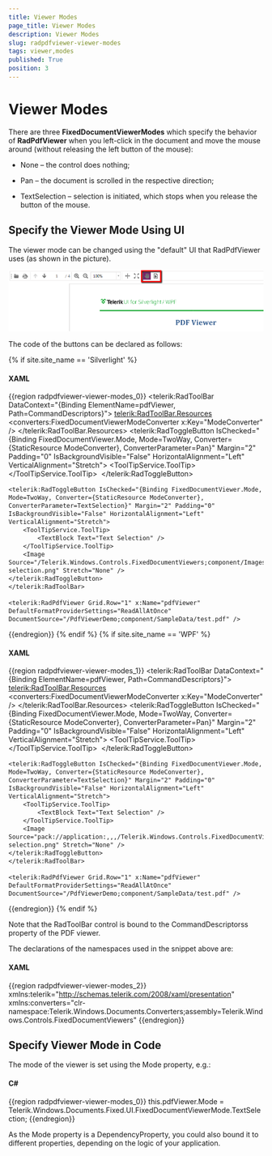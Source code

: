 ```yaml
---
title: Viewer Modes
page_title: Viewer Modes
description: Viewer Modes
slug: radpdfviewer-viewer-modes
tags: viewer,modes
published: True
position: 3
---
```


# Viewer Modes



There are three __FixedDocumentViewerModes__ which specify the behavior of __RadPdfViewer__ when you left-click in the document and move the mouse around (without releasing the left button of the mouse):
      

* None – the control does nothing;

* Pan – the document is scrolled in the respective direction;

* TextSelection – selection is initiated, which stops when you release the button of the mouse.

## Specify the Viewer Mode Using UI

The viewer mode can be changed using the "default" UI that RadPdfViewer uses (as shown in the picture).

![Rad Pdf Viewer Viewer Modes 02](images/RadPdfViewer_ViewerModes_02.png)

The code of the buttons can be declared as follows:

{% if site.site_name == 'Silverlight' %}
#### __XAML__

{{region radpdfviewer-viewer-modes_0}}
	<telerik:RadToolBar DataContext="{Binding ElementName=pdfViewer, Path=CommandDescriptors}">
	  <telerik:RadToolBar.Resources>
	    <converters:FixedDocumentViewerModeConverter x:Key="ModeConverter" />
	  </telerik:RadToolBar.Resources>
	<telerik:RadToggleButton IsChecked="{Binding FixedDocumentViewer.Mode, Mode=TwoWay, Converter={StaticResource ModeConverter}, ConverterParameter=Pan}" Margin="2" Padding="0" IsBackgroundVisible="False" HorizontalAlignment="Left" VerticalAlignment="Stretch">
		<ToolTipService.ToolTip>
			<TextBlock Text="Pan" />
		</ToolTipService.ToolTip>
		<Image Source="/Telerik.Windows.Controls.FixedDocumentViewers;component/Images/hand-free.png" Stretch="None" />
	</telerik:RadToggleButton>
	
	<telerik:RadToggleButton IsChecked="{Binding FixedDocumentViewer.Mode, Mode=TwoWay, Converter={StaticResource ModeConverter}, ConverterParameter=TextSelection}" Margin="2" Padding="0" IsBackgroundVisible="False" HorizontalAlignment="Left" VerticalAlignment="Stretch">
		<ToolTipService.ToolTip>
			<TextBlock Text="Text Selection" />
		</ToolTipService.ToolTip>
		<Image Source="/Telerik.Windows.Controls.FixedDocumentViewers;component/Images/text-selection.png" Stretch="None" />
	</telerik:RadToggleButton>
	</telerik:RadToolBar>
	
	<telerik:RadPdfViewer Grid.Row="1" x:Name="pdfViewer" DefaultFormatProviderSettings="ReadAllAtOnce" DocumentSource="/PdfViewerDemo;component/SampleData/test.pdf" />
{{endregion}}
{% endif %}
{% if site.site_name == 'WPF' %}
#### __XAML__

{{region radpdfviewer-viewer-modes_1}}
	<telerik:RadToolBar DataContext="{Binding ElementName=pdfViewer, Path=CommandDescriptors}">
	  <telerik:RadToolBar.Resources>
	    <converters:FixedDocumentViewerModeConverter x:Key="ModeConverter" />
	  </telerik:RadToolBar.Resources>
	<telerik:RadToggleButton IsChecked="{Binding FixedDocumentViewer.Mode, Mode=TwoWay, Converter={StaticResource ModeConverter}, ConverterParameter=Pan}" Margin="2" Padding="0" IsBackgroundVisible="False" HorizontalAlignment="Left" VerticalAlignment="Stretch">
		<ToolTipService.ToolTip>
			<TextBlock Text="Pan" />
		</ToolTipService.ToolTip>
		<Image Source="pack://application:,,,/Telerik.Windows.Controls.FixedDocumentViewers;component/Images/hand-free.png" Stretch="None" />
	</telerik:RadToggleButton>
	
	<telerik:RadToggleButton IsChecked="{Binding FixedDocumentViewer.Mode, Mode=TwoWay, Converter={StaticResource ModeConverter}, ConverterParameter=TextSelection}" Margin="2" Padding="0" IsBackgroundVisible="False" HorizontalAlignment="Left" VerticalAlignment="Stretch">
		<ToolTipService.ToolTip>
			<TextBlock Text="Text Selection" />
		</ToolTipService.ToolTip>
		<Image Source="pack://application:,,,/Telerik.Windows.Controls.FixedDocumentViewers;component/Images/text-selection.png" Stretch="None" />
	</telerik:RadToggleButton>
	</telerik:RadToolBar>
	
	<telerik:RadPdfViewer Grid.Row="1" x:Name="pdfViewer" DefaultFormatProviderSettings="ReadAllAtOnce" DocumentSource="/PdfViewerDemo;component/SampleData/test.pdf" />
{{endregion}}
{% endif %}

Note that the RadToolBar control is bound to the CommandDescriptorss property of the PDF viewer.

The declarations of the namespaces used in the snippet above are:

#### __XAML__

{{region radpdfviewer-viewer-modes_2}}
	xmlns:telerik="http://schemas.telerik.com/2008/xaml/presentation"
	xmlns:converters="clr-namespace:Telerik.Windows.Documents.Converters;assembly=Telerik.Windows.Controls.FixedDocumentViewers"
{{endregion}}



## Specify Viewer Mode in Code

The mode of the viewer is set using the Mode property, e.g.:

#### __C#__

{{region radpdfviewer-viewer-modes_0}}
	  this.pdfViewer.Mode = Telerik.Windows.Documents.Fixed.UI.FixedDocumentViewerMode.TextSelection;
{{endregion}}



As the Mode property is a DependencyProperty, you could also bound it to different properties, depending on the logic of your application.

